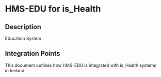 # HMS-EDU for is_Health

## Description

Education System

## Integration Points

This document outlines how HMS-EDU is integrated with is_Health systems in Iceland.
